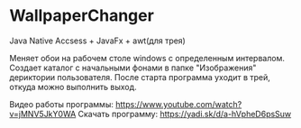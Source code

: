 # WallpaperChanger
Java Native Accsess + JavaFx + awt(для трея)

Меняет обои на рабочем столе windows с определенным интервалом. 
Создает каталог с начальными фонами в папке "Изображения" дериктории пользователя.
После старта программа уходит в трей, откуда можно выполнить выход.

Видео работы программы: https://www.youtube.com/watch?v=jMNV5JkY0WA
Скачать программу: https://yadi.sk/d/a-hVpheD6psSuw
